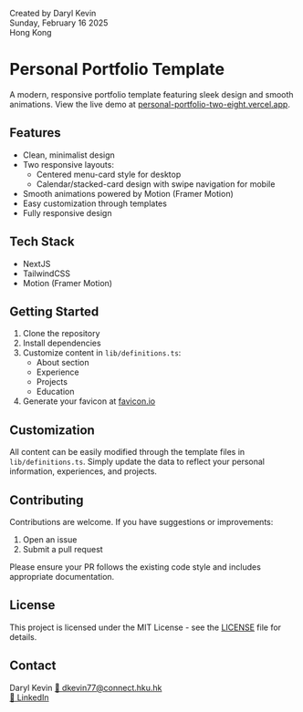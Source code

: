 Created by Daryl Kevin \
Sunday, February 16 2025 \
Hong Kong

# Personal Portfolio Template

A modern, responsive portfolio template featuring sleek design and smooth animations. View the live demo at [personal-portfolio-two-eight.vercel.app](https://personal-portfolio-two-eight.vercel.app).

## Features

- Clean, minimalist design
- Two responsive layouts:
  - Centered menu-card style for desktop
  - Calendar/stacked-card design with swipe navigation for mobile
- Smooth animations powered by Motion (Framer Motion)
- Easy customization through templates
- Fully responsive design

## Tech Stack

- NextJS
- TailwindCSS 
- Motion (Framer Motion)

## Getting Started

1. Clone the repository
2. Install dependencies
3. Customize content in `lib/definitions.ts`:
   - About section
   - Experience
   - Projects
   - Education
4. Generate your favicon at [favicon.io](https://favicon.io)

## Customization

All content can be easily modified through the template files in `lib/definitions.ts`. Simply update the data to reflect your personal information, experiences, and projects.

## Contributing

Contributions are welcome. If you have suggestions or improvements:

1. Open an issue
2. Submit a pull request

Please ensure your PR follows the existing code style and includes appropriate documentation.

## License

This project is licensed under the MIT License - see the [LICENSE](./LICENSE) file for details.

## Contact

Daryl Kevin
[📧 dkevin77@connect.hku.hk](mailto:dkevin77@connect.hku.hk)  
[💼 LinkedIn](https://www.linkedin.com/in/daryl-kevin)